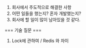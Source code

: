 1. 회사에서 주도적으로 해결한 사항
2. 어떤 일들을 했는지? 혼자 개발했는지?
3. 회사에 할 일이 많이 남아있을 것 같다. 


=== 기술 질문 ===
1. Lock에 관하여 / Redis 와 차이

